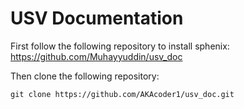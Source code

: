 # USV Documentation 

First follow the following repository to install sphenix: 
https://github.com/Muhayyuddin/usv_doc

Then clone the following repository:
```
git clone https://github.com/AKAcoder1/usv_doc.git
```

